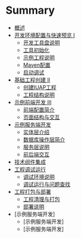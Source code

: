 # Summary

* [概述](README.md)
* [开发环境配置与快速预览 I](part1/README.md)
   * [开发工具盘说明](part1/writing.md)
   * [工具初始化](part1/gitbook.md)
   * [示例工程说明](part1/shiligongchengmd.md)
   * [Maven配置](part1/mavenpei_zhi.md)
   * [启动调试](part1/qi_dong_diao_shi.md)
* [基础工程创建 II](part2/README.md)
   * [创建IUAP工程](part2/chuang_jian_iuap_gong_cheng.md)
   * [工程结构说明]()
* [示例前端开发 III]()
   * [前端配置简介]()
   * [页面结构与交互]()
* [示例服务端开发]()
   * [实体层介绍]()
   * [数据库操作层简介]()
   * [服务层说明]()
   * [前后端交互]()
* [技术组件集成]()
* [工程调试运行]()
   * [调试环境说明]()
   * [调试运行与问题查找]()
* [工程打包与部署]()
   * [工程清理与打包]()
   * [部署说明]()
* [示例服务端开发]
   * [示例服务端开发]
   * [示例服务端开发]